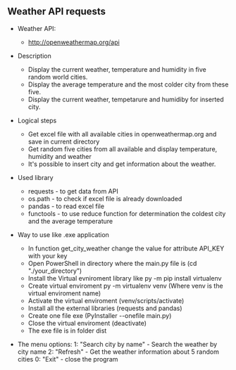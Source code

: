 ## Weather API requests

* Weather API:
    * http://openweathermap.org/api
	
* Description
    * Display the current weather, temperature and humidity in five random world cities.
    * Display the average temperature and the most colder city from these five.
    * Display the current weather, tempetarure and humidiby for inserted city. 

* Logical steps
    * Get excel file with all available cities in openweathermap.org and save in current directory
    * Get random five cities from all available and display temperature, humidity and weather
    * It's possible to insert city and get information about the weather.

* Used library
    * requests - to get data from API
    * os.path - to check if excel file is already downloaded
    * pandas - to read excel file 
    * functools - to use reduce function for determination the coldest city and the average temperature

* Way to use like .exe application
    * In function get_city_weather change the value for attribute API_KEY with your key
    * Open PowerShell in directory where the main.py file is (cd "./your_directory")
	* Install the Virtual evniroment library like py -m pip install virtualenv
	* Create virtual enviroment py -m virtualenv venv (Where venv is the virtual enviroment name)
	* Activate the virtual enviroment (venv/scripts/activate)
	* Install all the external libraries (requests and pandas)
	* Create one file exe (PyInstaller --onefile main.py)
	* Close the virtual enviroment (deactivate)
	* The exe file is in folder dist
	
* The menu options:
	1: "Search city by name" - Search the weather by city name
    2: "Refresh" - Get the weather information about 5 random cities
    0: "Exit" - close the program
	